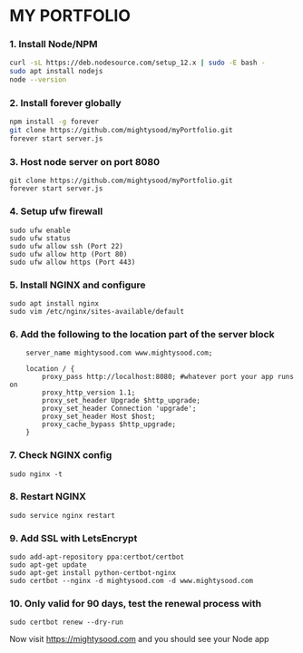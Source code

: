 # MY PORTFOLIO

### 1. Install Node/NPM
```sh
curl -sL https://deb.nodesource.com/setup_12.x | sudo -E bash -
sudo apt install nodejs
node --version
```

### 2. Install forever globally
```sh
npm install -g forever
git clone https://github.com/mightysood/myPortfolio.git
forever start server.js
```

### 3. Host node server on port 8080
```
git clone https://github.com/mightysood/myPortfolio.git
forever start server.js
```

### 4. Setup ufw firewall
```
sudo ufw enable
sudo ufw status
sudo ufw allow ssh (Port 22)
sudo ufw allow http (Port 80)
sudo ufw allow https (Port 443)
```
### 5. Install NGINX and configure
```
sudo apt install nginx
sudo vim /etc/nginx/sites-available/default
```

### 6. Add the following to the location part of the server block
```
    server_name mightysood.com www.mightysood.com;

    location / {
        proxy_pass http://localhost:8080; #whatever port your app runs on
        proxy_http_version 1.1;
        proxy_set_header Upgrade $http_upgrade;
        proxy_set_header Connection 'upgrade';
        proxy_set_header Host $host;
        proxy_cache_bypass $http_upgrade;
    }
```

### 7. Check NGINX config
```
sudo nginx -t
```

### 8. Restart NGINX
```
sudo service nginx restart
```


### 9. Add SSL with LetsEncrypt
```
sudo add-apt-repository ppa:certbot/certbot
sudo apt-get update
sudo apt-get install python-certbot-nginx
sudo certbot --nginx -d mightysood.com -d www.mightysood.com
```

### 10. Only valid for 90 days, test the renewal process with
```
sudo certbot renew --dry-run
```

Now visit https://mightysood.com and you should see your Node app

